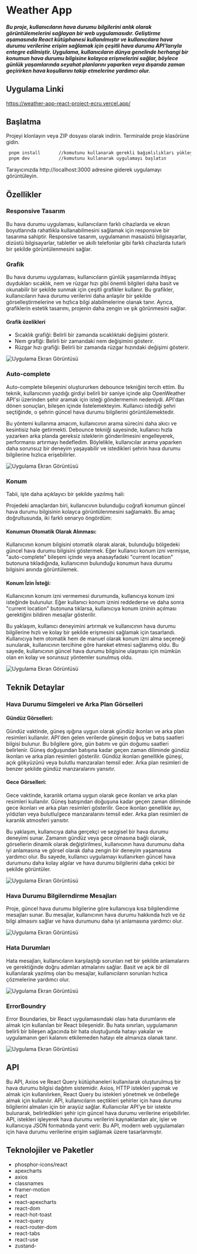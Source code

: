 # Weather App

##### Bu proje, kullanıcıların hava durumu bilgilerini anlık olarak görüntülemelerini sağlayan bir web uygulamasıdır. Geliştirme aşamasında React kütüphanesi kullanılmıştır ve kullanıcılara hava durumu verilerine erişim sağlamak için çeşitli hava durumu API'larıyla entegre edilmiştir. Uygulama, kullanıcıların dünya genelinde herhangi bir konumun hava durumu bilgisine kolayca erişmelerini sağlar, böylece günlük yaşamlarında seyahat planlarını yaparken veya dışarıda zaman geçirirken hava koşullarını takip etmelerine yardımcı olur.

## Uygulama Linki

https://weather-app-react-project-ecru.vercel.app/

## Başlatma

Projeyi klonlayın veya ZIP dosyası olarak indirin.
Terminalde proje klasörüne gidin.

```bash
 pnpm install       //komutunu kullanarak gerekli bağımlılıkları yükleyin.
 pnpm dev           //komutunu kullanarak uygulamayı başlatın
```

Tarayıcınızda http://localhost:3000 adresine giderek uygulamayı görüntüleyin.

## Özellikler

### Responsive Tasarım

Bu hava durumu uygulaması, kullanıcıların farklı cihazlarda ve ekran boyutlarında rahatlıkla kullanabilmesini sağlamak için responsive bir tasarıma sahiptir. Responsive tasarım, uygulamanın masaüstü bilgisayarlar, dizüstü bilgisayarlar, tabletler ve akıllı telefonlar gibi farklı cihazlarda tutarlı bir şekilde görüntülenmesini sağlar.

### Grafik

Bu hava durumu uygulaması, kullanıcıların günlük yaşamlarında ihtiyaç duydukları sıcaklık, nem ve rüzgar hızı gibi önemli bilgileri daha basit ve okunabilir bir şekilde sunmak için çeşitli grafikler kullanır. Bu grafikler, kullanıcıların hava durumu verilerini daha anlaşılır bir şekilde görselleştirmelerine ve hızlıca bilgi alabilmelerine olanak tanır. Ayrıca, grafiklerin estetik tasarımı, projenin daha zengin ve şık görünmesini sağlar.

#### Grafik özelikleri

- Sıcaklık grafiği: Belirli bir zamanda sıcaklıktaki değişimi gösterir.
- Nem grafiği: Belirli bir zamandaki nem değişimini gösterir.
- Rüzgar hızı grafiği: Belirli bir zamanda rüzgar hızındaki değişimi gösterir.

![Uygulama Ekran Görüntüsü](/public/images/readme-images/chart.png)

### Auto-complete

Auto-complete bileşenini oluştururken debounce tekniğini tercih ettim. Bu teknik, kullanıcının yazdığı girdiyi belirli bir saniye içinde alıp OpenWeather API'si üzerinden şehir aramak için isteği göndermemin nedeniydi. API'dan dönen sonuçları, bileşen içinde listelemekteyim. Kullanıcı istediği şehri seçtiğinde, o şehrin güncel hava durumu bilgilerini görüntülemektedir.

Bu yöntemi kullanma amacım, kullanıcının arama sürecini daha akıcı ve kesintisiz hale getirmekti. Debounce tekniği sayesinde, kullanıcı hızla yazarken arka planda gereksiz isteklerin gönderilmesini engelleyerek, performansı artırmayı hedefledim. Böylelikle, kullanıcılar arama yaparken daha sorunsuz bir deneyim yaşayabilir ve istedikleri şehrin hava durumu bilgilerine hızlıca erişebilirler.

![Uygulama Ekran Görüntüsü](/public/images/readme-images/search.png)

### Konum

Tabii, işte daha açıklayıcı bir şekilde yazılmış hali:

Projedeki amaçlardan biri, kullanıcının bulunduğu coğrafi konumun güncel hava durumu bilgisinin kolayca görüntülenmesini sağlamaktı. Bu amaç doğrultusunda, iki farklı senaryo öngördüm:

#### Konumun Otomatik Olarak Alınması:

Kullanıcının konum bilgisini otomatik olarak alarak, bulunduğu bölgedeki güncel hava durumu bilgisini göstermek.
Eğer kullanıcı konum izni vermişse, "auto-complete" bileşeni içinde veya anasayfadaki "current location" butonuna tıkladığında, kullanıcının bulunduğu konumun hava durumu bilgisini anında görüntülemek.

#### Konum İzin İsteği:

Kullanıcının konum izni vermemesi durumunda, kullanıcıya konum izni isteğinde bulunulur.
Eğer kullanıcı konum iznini reddederse ve daha sonra "current location" butonuna tıklarsa, kullanıcıya konum izninin açılması gerektiğini bildiren mesajlar gösterilir.

Bu yaklaşım, kullanıcı deneyimini artırmak ve kullanıcının hava durumu bilgilerine hızlı ve kolay bir şekilde erişmesini sağlamak için tasarlandı. Kullanıcıya hem otomatik hem de manuel olarak konum izni alma seçeneği sunularak, kullanıcının tercihine göre hareket etmesi sağlanmış oldu. Bu sayede, kullanıcının güncel hava durumu bilgisine ulaşması için mümkün olan en kolay ve sorunsuz yöntemler sunulmuş oldu.

![Uygulama Ekran Görüntüsü](/public/images/readme-images/search.png)

## Teknik Detaylar

### Hava Durumu Simgeleri ve Arka Plan Görselleri

#### Gündüz Görselleri:

Gündüz vaktinde, güneş ışığına uygun olarak gündüz ikonları ve arka plan resimleri kullanılır.
API'den gelen verilerde güneşin doğuş ve batış saatleri bilgisi bulunur. Bu bilgilere göre, gün batımı ve gün doğumu saatleri belirlenir.
Güneş doğuşundan batışına kadar geçen zaman diliminde gündüz ikonları ve arka plan resimleri gösterilir.
Gündüz ikonları genellikle güneşi, açık gökyüzünü veya bulutlu manzaraları temsil eder. Arka plan resimleri de benzer şekilde gündüz manzaralarını yansıtır.

#### Gece Görselleri:

Gece vaktinde, karanlık ortama uygun olarak gece ikonları ve arka plan resimleri kullanılır.
Güneş batışından doğuşuna kadar geçen zaman diliminde gece ikonları ve arka plan resimleri gösterilir.
Gece ikonları genellikle ayı, yıldızları veya bulutlu/gece manzaralarını temsil eder. Arka plan resimleri de karanlık atmosferi yansıtır.

Bu yaklaşım, kullanıcıya daha gerçekçi ve sezgisel bir hava durumu deneyimi sunar. Zamanın gündüz veya gece olmasına bağlı olarak, görsellerin dinamik olarak değiştirilmesi, kullanıcının hava durumunu daha iyi anlamasına ve görsel olarak daha zengin bir deneyim yaşamasına yardımcı olur. Bu sayede, kullanıcı uygulamayı kullanırken güncel hava durumunu daha kolay algılar ve hava durumu bilgilerini daha çekici bir şekilde görüntüler.

![Uygulama Ekran Görüntüsü](/public/images/readme-images/current.png)

### Hava Durumu Bilgilerndirme Mesajları

Proje, güncel hava durumu bilgilerine göre kullanıcıya kısa bilgilendirme mesajları sunar. Bu mesajlar, kullanıcının hava durumu hakkında hızlı ve öz bilgi almasını sağlar ve hava durumunu daha iyi anlamasına yardımcı olur.

![Uygulama Ekran Görüntüsü](/public/images/readme-images/message.png)

### Hata Durumları

Hata mesajları, kullanıcıların karşılaştığı sorunları net bir şekilde anlamalarını ve gerektiğinde doğru adımları atmalarını sağlar. Basit ve açık bir dil kullanılarak yazılmış olan bu mesajlar, kullanıcıların sorunları hızlıca çözmelerine yardımcı olur.

![Uygulama Ekran Görüntüsü](/public/images/readme-images/error.png)

### ErrorBoundry

Error Boundaries, bir React uygulamasındaki olası hata durumlarını ele almak için kullanılan bir React bileşenidir. Bu hata sınırları, uygulamanın belirli bir bileşen ağacında bir hata oluştuğunda hatayı yakalar ve uygulamanın geri kalanını etkilemeden hatayı ele almanıza olanak tanır.

![Uygulama Ekran Görüntüsü](/public/images/readme-images/Screenshot.png)

## API

Bu API, Axios ve React Query kütüphaneleri kullanılarak oluşturulmuş bir hava durumu bilgisi dağıtım sistemidir. Axios, HTTP istekleri yapmak ve almak için kullanılırken, React Query bu istekleri yönetmek ve önbelleğe almak için kullanılır. API, kullanıcıların seçtikleri şehirler için hava durumu bilgilerini almaları için bir arayüz sağlar. Kullanıcılar API'ye bir istekte bulunarak, belirledikleri şehir için güncel hava durumu verilerine erişebilirler. API, istekleri işleyerek hava durumu verilerini kaynaklardan alır, işler ve kullanıcıya JSON formatında yanıt verir. Bu API, modern web uygulamaları için hava durumu verilerine erişim sağlamak üzere tasarlanmıştır.

## Teknolojiler ve Paketler

- phosphor-icons/react
- apexcharts
- axios
- classnames
- framer-motion
- react
- react-apexcharts
- react-dom
- react-hot-toast
- react-query
- react-router-dom
- react-tabs
- react-use
- zustand-
